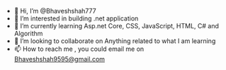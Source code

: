 - 👋 Hi, I’m @Bhaveshshah777
- 👀 I’m interested in building .net application
- 🌱 I’m currently learning Asp.net Core, CSS, JavaScript, HTML, C# and Algorithm
- 💞️ I’m looking to collaborate on Anything related to what I am learning
- 📫 How to reach me , you could email me on Bhaveshshah9595@gmail.com

<!---
Bhaveshshah777/Bhaveshshah777 is a ✨ special ✨ repository because its `README.md` (this file) appears on your GitHub profile.
You can click the Preview link to take a look at your changes.
--->
